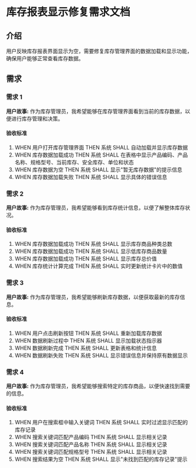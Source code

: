 # 库存报表显示修复需求文档

## 介绍

用户反映库存报表界面显示为空，需要修复库存管理界面的数据加载和显示功能，确保用户能够正常查看库存数据。

## 需求

### 需求 1

**用户故事:** 作为库存管理员，我希望能够在库存管理界面看到当前的库存数据，以便进行库存管理和决策。

#### 验收标准

1. WHEN 用户打开库存管理界面 THEN 系统 SHALL 自动加载并显示库存数据
2. WHEN 库存数据加载成功 THEN 系统 SHALL 在表格中显示产品编码、产品名称、规格型号、当前库存、安全库存、单位和状态
3. WHEN 库存数据为空 THEN 系统 SHALL 显示"暂无库存数据"的提示信息
4. WHEN 库存数据加载失败 THEN 系统 SHALL 显示具体的错误信息

### 需求 2

**用户故事:** 作为库存管理员，我希望能够看到库存统计信息，以便了解整体库存状况。

#### 验收标准

1. WHEN 库存数据加载成功 THEN 系统 SHALL 显示库存商品种类总数
2. WHEN 库存数据加载成功 THEN 系统 SHALL 显示低库存商品数量
3. WHEN 库存数据加载成功 THEN 系统 SHALL 显示库存总价值
4. WHEN 库存统计计算完成 THEN 系统 SHALL 实时更新统计卡片中的数值

### 需求 3

**用户故事:** 作为库存管理员，我希望能够刷新库存数据，以便获取最新的库存信息。

#### 验收标准

1. WHEN 用户点击刷新按钮 THEN 系统 SHALL 重新加载库存数据
2. WHEN 数据刷新过程中 THEN 系统 SHALL 显示加载状态指示器
3. WHEN 数据刷新完成 THEN 系统 SHALL 更新表格和统计信息
4. WHEN 数据刷新失败 THEN 系统 SHALL 显示错误信息并保持原有数据显示

### 需求 4

**用户故事:** 作为库存管理员，我希望能够搜索特定的库存商品，以便快速找到需要的信息。

#### 验收标准

1. WHEN 用户在搜索框中输入关键词 THEN 系统 SHALL 实时过滤显示匹配的库存记录
2. WHEN 搜索关键词匹配产品编码 THEN 系统 SHALL 显示相关记录
3. WHEN 搜索关键词匹配产品名称 THEN 系统 SHALL 显示相关记录
4. WHEN 搜索关键词匹配规格型号 THEN 系统 SHALL 显示相关记录
5. WHEN 搜索结果为空 THEN 系统 SHALL 显示"未找到匹配的库存记录"提示